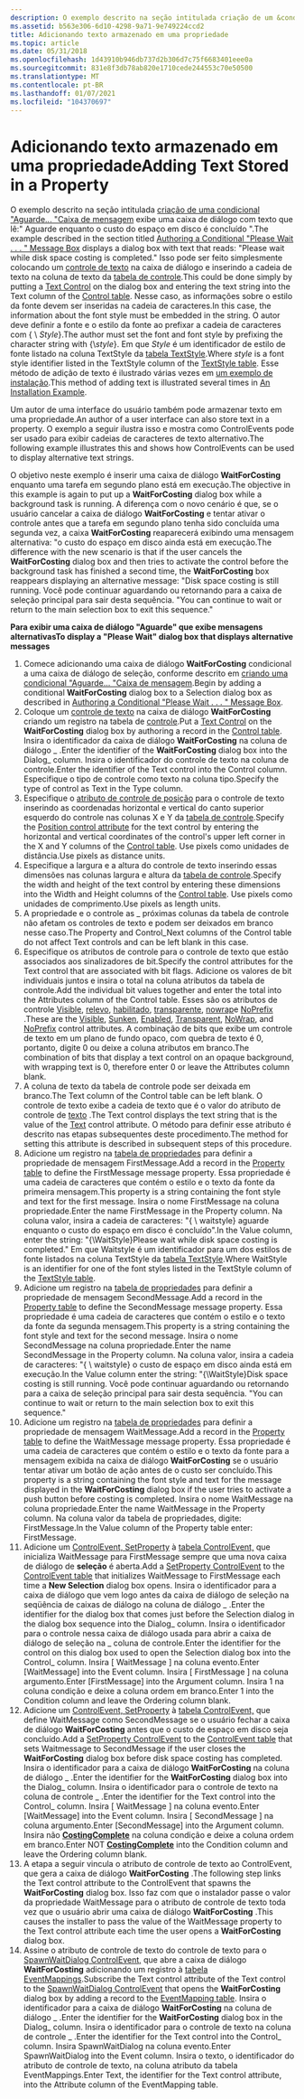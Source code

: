 ```yaml
---
description: O exemplo descrito na seção intitulada criação de um &condicional \# 0034; Aguarde.
ms.assetid: b563e306-6d10-4298-9a71-9e749224ccd2
title: Adicionando texto armazenado em uma propriedade
ms.topic: article
ms.date: 05/31/2018
ms.openlocfilehash: 1d43910b946db737d2b306d7c75f6683401eee0a
ms.sourcegitcommit: 831e8f3db78ab820e1710cede244553c70e50500
ms.translationtype: MT
ms.contentlocale: pt-BR
ms.lasthandoff: 01/07/2021
ms.locfileid: "104370697"
---
```

# <a name="adding-text-stored-in-a-property"></a><span data-ttu-id="3ba28-103">Adicionando texto armazenado em uma propriedade</span><span class="sxs-lookup"><span data-stu-id="3ba28-103">Adding Text Stored in a Property</span></span>

<span data-ttu-id="3ba28-104">O exemplo descrito na seção intitulada [criação de uma condicional "Aguarde... "Caixa de mensagem](authoring-a-conditional-please-wait-------message-box.md) exibe uma caixa de diálogo com texto que lê:" Aguarde enquanto o custo do espaço em disco é concluído ".</span><span class="sxs-lookup"><span data-stu-id="3ba28-104">The example described in the section titled [Authoring a Conditional "Please Wait . . . " Message Box](authoring-a-conditional-please-wait-------message-box.md) displays a dialog box with text that reads: "Please wait while disk space costing is completed."</span></span> <span data-ttu-id="3ba28-105">Isso pode ser feito simplesmente colocando um [controle de texto](text-control.md) na caixa de diálogo e inserindo a cadeia de texto na coluna de texto da [tabela de controle](control-table.md).</span><span class="sxs-lookup"><span data-stu-id="3ba28-105">This could be done simply by putting a [Text Control](text-control.md) on the dialog box and entering the text string into the Text column of the [Control table](control-table.md).</span></span> <span data-ttu-id="3ba28-106">Nesse caso, as informações sobre o estilo da fonte devem ser inseridas na cadeia de caracteres.</span><span class="sxs-lookup"><span data-stu-id="3ba28-106">In this case, the information about the font style must be embedded in the string.</span></span> <span data-ttu-id="3ba28-107">O autor deve definir a fonte e o estilo da fonte ao prefixar a cadeia de caracteres com { \\ *Style*}.</span><span class="sxs-lookup"><span data-stu-id="3ba28-107">The author must set the font and font style by prefixing the character string with {\\*style*}.</span></span> <span data-ttu-id="3ba28-108">Em que *Style* é um identificador de estilo de fonte listado na coluna TextStyle da [tabela TextStyle](textstyle-table.md).</span><span class="sxs-lookup"><span data-stu-id="3ba28-108">Where *style* is a font style identifier listed in the TextStyle column of the [TextStyle table](textstyle-table.md).</span></span> <span data-ttu-id="3ba28-109">Esse método de adição de texto é ilustrado várias vezes em [um exemplo de instalação](an-installation-example.md).</span><span class="sxs-lookup"><span data-stu-id="3ba28-109">This method of adding text is illustrated several times in [An Installation Example](an-installation-example.md).</span></span>

<span data-ttu-id="3ba28-110">Um autor de uma interface do usuário também pode armazenar texto em uma propriedade.</span><span class="sxs-lookup"><span data-stu-id="3ba28-110">An author of a user interface can also store text in a property.</span></span> <span data-ttu-id="3ba28-111">O exemplo a seguir ilustra isso e mostra como ControlEvents pode ser usado para exibir cadeias de caracteres de texto alternativo.</span><span class="sxs-lookup"><span data-stu-id="3ba28-111">The following example illustrates this and shows how ControlEvents can be used to display alternative text strings.</span></span>

<span data-ttu-id="3ba28-112">O objetivo neste exemplo é inserir uma caixa de diálogo **WaitForCosting** enquanto uma tarefa em segundo plano está em execução.</span><span class="sxs-lookup"><span data-stu-id="3ba28-112">The objective in this example is again to put up a **WaitForCosting** dialog box while a background task is running.</span></span> <span data-ttu-id="3ba28-113">A diferença com o novo cenário é que, se o usuário cancelar a caixa de diálogo **WaitForCosting** e tentar ativar o controle antes que a tarefa em segundo plano tenha sido concluída uma segunda vez, a caixa **WaitForCosting** reaparecerá exibindo uma mensagem alternativa: "o custo do espaço em disco ainda está em execução.</span><span class="sxs-lookup"><span data-stu-id="3ba28-113">The difference with the new scenario is that if the user cancels the **WaitForCosting** dialog box and then tries to activate the control before the background task has finished a second time, the **WaitForCosting** box reappears displaying an alternative message: "Disk space costing is still running.</span></span> <span data-ttu-id="3ba28-114">Você pode continuar aguardando ou retornando para a caixa de seleção principal para sair desta sequência. "</span><span class="sxs-lookup"><span data-stu-id="3ba28-114">You can continue to wait or return to the main selection box to exit this sequence."</span></span>

<span data-ttu-id="3ba28-115">**Para exibir uma caixa de diálogo "Aguarde" que exibe mensagens alternativas**</span><span class="sxs-lookup"><span data-stu-id="3ba28-115">**To display a "Please Wait" dialog box that displays alternative messages**</span></span>

1.  <span data-ttu-id="3ba28-116">Comece adicionando uma caixa de diálogo **WaitForCosting** condicional a uma caixa de diálogo de seleção, conforme descrito em [criando uma condicional "Aguarde... "Caixa de mensagem](authoring-a-conditional-please-wait-------message-box.md).</span><span class="sxs-lookup"><span data-stu-id="3ba28-116">Begin by adding a conditional **WaitForCosting** dialog box to a Selection dialog box as described in [Authoring a Conditional "Please Wait . . . " Message Box](authoring-a-conditional-please-wait-------message-box.md).</span></span>
2.  <span data-ttu-id="3ba28-117">Coloque um [controle de texto](text-control.md) na caixa de diálogo **WaitForCosting** criando um registro na tabela de [controle](control-table.md).</span><span class="sxs-lookup"><span data-stu-id="3ba28-117">Put a [Text Control](text-control.md) on the **WaitForCosting** dialog box by authoring a record in the [Control table](control-table.md).</span></span> <span data-ttu-id="3ba28-118">Insira o identificador da caixa de diálogo **WaitForCosting** na coluna de diálogo \_ .</span><span class="sxs-lookup"><span data-stu-id="3ba28-118">Enter the identifier of the **WaitForCosting** dialog box into the Dialog\_ column.</span></span> <span data-ttu-id="3ba28-119">Insira o identificador do controle de texto na coluna de controle.</span><span class="sxs-lookup"><span data-stu-id="3ba28-119">Enter the identifier of the Text control into the Control column.</span></span> <span data-ttu-id="3ba28-120">Especifique o tipo de controle como texto na coluna tipo.</span><span class="sxs-lookup"><span data-stu-id="3ba28-120">Specify the type of control as Text in the Type column.</span></span>
3.  <span data-ttu-id="3ba28-121">Especifique o [atributo de controle de posição](position-control-attribute.md) para o controle de texto inserindo as coordenadas horizontal e vertical do canto superior esquerdo do controle nas colunas X e Y da [tabela de controle](control-table.md).</span><span class="sxs-lookup"><span data-stu-id="3ba28-121">Specify the [Position control attribute](position-control-attribute.md) for the text control by entering the horizontal and vertical coordinates of the control's upper left corner in the X and Y columns of the [Control table](control-table.md).</span></span> <span data-ttu-id="3ba28-122">Use pixels como unidades de distância.</span><span class="sxs-lookup"><span data-stu-id="3ba28-122">Use pixels as distance units.</span></span>
4.  <span data-ttu-id="3ba28-123">Especifique a largura e a altura do controle de texto inserindo essas dimensões nas colunas largura e altura da [tabela de controle](control-table.md).</span><span class="sxs-lookup"><span data-stu-id="3ba28-123">Specify the width and height of the text control by entering these dimensions into the Width and Height columns of the [Control table](control-table.md).</span></span> <span data-ttu-id="3ba28-124">Use pixels como unidades de comprimento.</span><span class="sxs-lookup"><span data-stu-id="3ba28-124">Use pixels as length units.</span></span>
5.  <span data-ttu-id="3ba28-125">A propriedade e o controle as \_ próximas colunas da tabela de controle não afetam os controles de texto e podem ser deixados em branco nesse caso.</span><span class="sxs-lookup"><span data-stu-id="3ba28-125">The Property and Control\_Next columns of the Control table do not affect Text controls and can be left blank in this case.</span></span>
6.  <span data-ttu-id="3ba28-126">Especifique os atributos de controle para o controle de texto que estão associados aos sinalizadores de bit.</span><span class="sxs-lookup"><span data-stu-id="3ba28-126">Specify the control attributes for the Text control that are associated with bit flags.</span></span> <span data-ttu-id="3ba28-127">Adicione os valores de bit individuais juntos e insira o total na coluna atributos da tabela de controle.</span><span class="sxs-lookup"><span data-stu-id="3ba28-127">Add the individual bit values together and enter the total into the Attributes column of the Control table.</span></span> <span data-ttu-id="3ba28-128">Esses são os atributos de controle [Visible](visible-control-attribute.md), [relevo](sunken-control-attribute.md), [habilitado](enabled-control-attribute.md), [transparente](transparent-control-attribute.md), [nowrap](nowrap-control-attribute.md)e [NoPrefix](noprefix-control-attribute.md) .</span><span class="sxs-lookup"><span data-stu-id="3ba28-128">These are the [Visible](visible-control-attribute.md), [Sunken](sunken-control-attribute.md), [Enabled](enabled-control-attribute.md), [Transparent](transparent-control-attribute.md), [NoWrap](nowrap-control-attribute.md), and [NoPrefix](noprefix-control-attribute.md) control attributes.</span></span> <span data-ttu-id="3ba28-129">A combinação de bits que exibe um controle de texto em um plano de fundo opaco, com quebra de texto é 0, portanto, digite 0 ou deixe a coluna atributos em branco.</span><span class="sxs-lookup"><span data-stu-id="3ba28-129">The combination of bits that display a text control on an opaque background, with wrapping text is 0, therefore enter 0 or leave the Attributes column blank.</span></span>
7.  <span data-ttu-id="3ba28-130">A coluna de texto da tabela de controle pode ser deixada em branco.</span><span class="sxs-lookup"><span data-stu-id="3ba28-130">The Text column of the Control table can be left blank.</span></span> <span data-ttu-id="3ba28-131">O controle de texto exibe a cadeia de texto que é o valor do atributo de controle de [texto](text-control-attribute.md) .</span><span class="sxs-lookup"><span data-stu-id="3ba28-131">The Text control displays the text string that is the value of the [Text](text-control-attribute.md) control attribute.</span></span> <span data-ttu-id="3ba28-132">O método para definir esse atributo é descrito nas etapas subsequentes deste procedimento.</span><span class="sxs-lookup"><span data-stu-id="3ba28-132">The method for setting this attribute is described in subsequent steps of this procedure.</span></span>
8.  <span data-ttu-id="3ba28-133">Adicione um registro na [tabela de propriedades](property-table.md) para definir a propriedade de mensagem FirstMessage.</span><span class="sxs-lookup"><span data-stu-id="3ba28-133">Add a record in the [Property table](property-table.md) to define the FirstMessage message property.</span></span> <span data-ttu-id="3ba28-134">Essa propriedade é uma cadeia de caracteres que contém o estilo e o texto da fonte da primeira mensagem.</span><span class="sxs-lookup"><span data-stu-id="3ba28-134">This property is a string containing the font style and text for the first message.</span></span> <span data-ttu-id="3ba28-135">Insira o nome FirstMessage na coluna propriedade.</span><span class="sxs-lookup"><span data-stu-id="3ba28-135">Enter the name FirstMessage in the Property column.</span></span> <span data-ttu-id="3ba28-136">Na coluna valor, insira a cadeia de caracteres: "{ \\ waitstyle} aguarde enquanto o custo do espaço em disco é concluído".</span><span class="sxs-lookup"><span data-stu-id="3ba28-136">In the Value column, enter the string: "{\\WaitStyle}Please wait while disk space costing is completed."</span></span> <span data-ttu-id="3ba28-137">Em que Waitstyle é um identificador para um dos estilos de fonte listados na coluna TextStyle da [tabela TextStyle](textstyle-table.md).</span><span class="sxs-lookup"><span data-stu-id="3ba28-137">Where WaitStyle is an identifier for one of the font styles listed in the TextStyle column of the [TextStyle table](textstyle-table.md).</span></span>
9.  <span data-ttu-id="3ba28-138">Adicione um registro na [tabela de propriedades](property-table.md) para definir a propriedade de mensagem SecondMessage.</span><span class="sxs-lookup"><span data-stu-id="3ba28-138">Add a record in the [Property table](property-table.md) to define the SecondMessage message property.</span></span> <span data-ttu-id="3ba28-139">Essa propriedade é uma cadeia de caracteres que contém o estilo e o texto da fonte da segunda mensagem.</span><span class="sxs-lookup"><span data-stu-id="3ba28-139">This property is a string containing the font style and text for the second message.</span></span> <span data-ttu-id="3ba28-140">Insira o nome SecondMessage na coluna propriedade.</span><span class="sxs-lookup"><span data-stu-id="3ba28-140">Enter the name SecondMessage in the Property column.</span></span> <span data-ttu-id="3ba28-141">Na coluna valor, insira a cadeia de caracteres: "{ \\ waitstyle} o custo de espaço em disco ainda está em execução.</span><span class="sxs-lookup"><span data-stu-id="3ba28-141">In the Value column enter the string: "{\\WaitStyle}Disk space costing is still running.</span></span> <span data-ttu-id="3ba28-142">Você pode continuar aguardando ou retornando para a caixa de seleção principal para sair desta sequência. "</span><span class="sxs-lookup"><span data-stu-id="3ba28-142">You can continue to wait or return to the main selection box to exit this sequence."</span></span>
10. <span data-ttu-id="3ba28-143">Adicione um registro na [tabela de propriedades](property-table.md) para definir a propriedade de mensagem WaitMessage.</span><span class="sxs-lookup"><span data-stu-id="3ba28-143">Add a record in the [Property table](property-table.md) to define the WaitMessage message property.</span></span> <span data-ttu-id="3ba28-144">Essa propriedade é uma cadeia de caracteres que contém o estilo e o texto da fonte para a mensagem exibida na caixa de diálogo **WaitForCosting** se o usuário tentar ativar um botão de ação antes de o custo ser concluído.</span><span class="sxs-lookup"><span data-stu-id="3ba28-144">This property is a string containing the font style and text for the message displayed in the **WaitForCosting** dialog box if the user tries to activate a push button before costing is completed.</span></span> <span data-ttu-id="3ba28-145">Insira o nome WaitMessage na coluna propriedade.</span><span class="sxs-lookup"><span data-stu-id="3ba28-145">Enter the name WaitMessage in the Property column.</span></span> <span data-ttu-id="3ba28-146">Na coluna valor da tabela de propriedades, digite: FirstMessage.</span><span class="sxs-lookup"><span data-stu-id="3ba28-146">In the Value column of the Property table enter: FirstMessage.</span></span>
11. <span data-ttu-id="3ba28-147">Adicione um [ControlEvent, SetProperty](setproperty-controlevent.md) à [tabela ControlEvent,](controlevent-table.md) que inicializa WaitMessage para FirstMessage sempre que uma nova caixa de diálogo de **seleção** é aberta.</span><span class="sxs-lookup"><span data-stu-id="3ba28-147">Add a [SetProperty ControlEvent](setproperty-controlevent.md) to the [ControlEvent table](controlevent-table.md) that initializes WaitMessage to FirstMessage each time a **New Selection** dialog box opens.</span></span> <span data-ttu-id="3ba28-148">Insira o identificador para a caixa de diálogo que vem logo antes da caixa de diálogo de seleção na seqüência de caixas de diálogo na coluna de diálogo \_ .</span><span class="sxs-lookup"><span data-stu-id="3ba28-148">Enter the identifier for the dialog box that comes just before the Selection dialog in the dialog box sequence into the Dialog\_ column.</span></span> <span data-ttu-id="3ba28-149">Insira o identificador para o controle nessa caixa de diálogo usada para abrir a caixa de diálogo de seleção na \_ coluna de controle.</span><span class="sxs-lookup"><span data-stu-id="3ba28-149">Enter the identifier for the control on this dialog box used to open the Selection dialog box into the Control\_ column.</span></span> <span data-ttu-id="3ba28-150">Insira \[ WaitMessage \] na coluna evento.</span><span class="sxs-lookup"><span data-stu-id="3ba28-150">Enter \[WaitMessage\] into the Event column.</span></span> <span data-ttu-id="3ba28-151">Insira \[ FirstMessage \] na coluna argumento.</span><span class="sxs-lookup"><span data-stu-id="3ba28-151">Enter \[FirstMessage\] into the Argument column.</span></span> <span data-ttu-id="3ba28-152">Insira 1 na coluna condição e deixe a coluna ordem em branco.</span><span class="sxs-lookup"><span data-stu-id="3ba28-152">Enter 1 into the Condition column and leave the Ordering column blank.</span></span>
12. <span data-ttu-id="3ba28-153">Adicione um [ControlEvent, SetProperty](setproperty-controlevent.md) à [tabela ControlEvent,](controlevent-table.md) que define WaitMessage como SecondMessage se o usuário fechar a caixa de diálogo **WaitForCosting** antes que o custo de espaço em disco seja concluído.</span><span class="sxs-lookup"><span data-stu-id="3ba28-153">Add a [SetProperty ControlEvent](setproperty-controlevent.md) to the [ControlEvent table](controlevent-table.md) that sets Waitmessage to SecondMessage if the user closes the **WaitForCosting** dialog box before disk space costing has completed.</span></span> <span data-ttu-id="3ba28-154">Insira o identificador para a caixa de diálogo **WaitForCosting** na coluna de diálogo \_ .</span><span class="sxs-lookup"><span data-stu-id="3ba28-154">Enter the identifier for the **WaitForCosting** dialog box into the Dialog\_ column.</span></span> <span data-ttu-id="3ba28-155">Insira o identificador para o controle de texto na coluna de controle \_ .</span><span class="sxs-lookup"><span data-stu-id="3ba28-155">Enter the identifier for the Text control into the Control\_ column.</span></span> <span data-ttu-id="3ba28-156">Insira \[ WaitMessage \] na coluna evento.</span><span class="sxs-lookup"><span data-stu-id="3ba28-156">Enter \[WaitMessage\] into the Event column.</span></span> <span data-ttu-id="3ba28-157">Insira \[ SecondMessage \] na coluna argumento.</span><span class="sxs-lookup"><span data-stu-id="3ba28-157">Enter \[SecondMessage\] into the Argument column.</span></span> <span data-ttu-id="3ba28-158">Insira não [**CostingComplete**](costingcomplete.md) na coluna condição e deixe a coluna ordem em branco.</span><span class="sxs-lookup"><span data-stu-id="3ba28-158">Enter NOT [**CostingComplete**](costingcomplete.md) into the Condition column and leave the Ordering column blank.</span></span>
13. <span data-ttu-id="3ba28-159">A etapa a seguir vincula o atributo de controle de texto ao ControlEvent, que gera a caixa de diálogo **WaitForCosting** .</span><span class="sxs-lookup"><span data-stu-id="3ba28-159">The following step links the Text control attribute to the ControlEvent that spawns the **WaitForCosting** dialog box.</span></span> <span data-ttu-id="3ba28-160">Isso faz com que o instalador passe o valor da propriedade WaitMessage para o atributo de controle de texto toda vez que o usuário abrir uma caixa de diálogo **WaitForCosting** .</span><span class="sxs-lookup"><span data-stu-id="3ba28-160">This causes the installer to pass the value of the WaitMessage property to the Text control attribute each time the user opens a **WaitForCosting** dialog box.</span></span>
14. <span data-ttu-id="3ba28-161">Assine o atributo de controle de texto do controle de texto para o [SpawnWaitDialog ControlEvent,](spawnwaitdialog-controlevent.md) que abre a caixa de diálogo **WaitForCosting** adicionando um registro à [tabela EventMappings](eventmapping-table.md).</span><span class="sxs-lookup"><span data-stu-id="3ba28-161">Subscribe the Text control attribute of the Text control to the [SpawnWaitDialog ControlEvent](spawnwaitdialog-controlevent.md) that opens the **WaitForCosting** dialog box by adding a record to the [EventMapping table](eventmapping-table.md).</span></span> <span data-ttu-id="3ba28-162">Insira o identificador para a caixa de diálogo **WaitForCosting** na coluna de diálogo \_ .</span><span class="sxs-lookup"><span data-stu-id="3ba28-162">Enter the identifier for the **WaitForCosting** dialog box in the Dialog\_ column.</span></span> <span data-ttu-id="3ba28-163">Insira o identificador para o controle de texto na coluna de controle \_ .</span><span class="sxs-lookup"><span data-stu-id="3ba28-163">Enter the identifier for the Text control into the Control\_ column.</span></span> <span data-ttu-id="3ba28-164">Insira SpawnWaitDialog na coluna evento.</span><span class="sxs-lookup"><span data-stu-id="3ba28-164">Enter SpawnWaitDialog into the Event column.</span></span> <span data-ttu-id="3ba28-165">Insira o texto, o identificador do atributo de controle de texto, na coluna atributo da tabela EventMappings.</span><span class="sxs-lookup"><span data-stu-id="3ba28-165">Enter Text, the identifier for the Text control attribute, into the Attribute column of the EventMapping table.</span></span>

 

 



